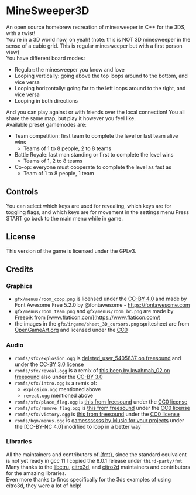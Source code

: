 # MineSweeper3D

An open source homebrew recreation of minesweeper in C++ for the 3DS, with a twist!  
You're in a 3D world now, oh yeah! (note: this is NOT 3D minesweeper in the sense of a cubic grid. This is regular minesweeper but with a first person view)  
You have different board modes:

- Regular: the minesweeper you know and love
- Looping vertically: going above the top loops around to the bottom, and vice versa
- Looping horizontally: going far to the left loops around to the right, and vice versa
- Looping in both directions

And you can play against or with friends over the local connection! 
You all share the same map, but play it however you feel like.  
Available preset gamemodes are:

- Team competition: first team to complete the level or last team alive wins
  - Teams of 1 to 8 people, 2 to 8 teams
- Battle Royale: last man standing or first to complete the level wins
  - Teams of 1, 2 to 8 teams
- Co-op: everyone must cooperate to complete the level as fast as 
  - Team of 1 to 8 people, 1 team

## Controls

You can select which keys are used for revealing, which keys are for toggling flags, and which keys are for movement in the settings menu
Press START go back to the main menu while in game.

## License

This version of the game is licensed under the GPLv3.

## Credits

### Graphics

- `gfx/menus/room_coop.png` is licensed under the [CC-BY 4.0](https://creativecommons.org/licenses/by/4.0/deed.en) and made by Font Awesome Free 5.2.0 by @fontawesome - https://fontawesome.com
- `gfx/menus/room_team.png` and `gfx/menus/room_br.png` are made by [Freepik](https://www.freepik.com) from [www.flaticon.com](https://www.flaticon.com/)
- the images in the `gfx/ingame/sheet_3D_cursors.png` spritesheet are from [OpenGameArt.org](https://opengameart.org/) and licensed under the [CC0](https://creativecommons.org/publicdomain/)

### Audio

- `romfs/sfx/explosion.ogg` is [deleted_user_5405837 on freesound](https://freesound.org/people/deleted_user_5405837/sounds/399303/) and under the [CC-BY 3.0 license](https://creativecommons.org/licenses/by/3.0/)
- `romfs/sfx/reveal.ogg` is a remix of [this beep by kwahmah_02 on freesound](https://freesound.org/people/kwahmah_02/sounds/246332/) also under the [CC-BY 3.0](https://creativecommons.org/licenses/by/3.0/)
- `romfs/sfx/intro.ogg` is a remix of:
  - `explosion.ogg` mentioned above
  - `reveal.ogg` mentioned above
- `romfs/sfx/place_flag.ogg` is [this from freesound](https://freesound.org/people/qubodup/sounds/171939/) under the [CC0 license](https://creativecommons.org/publicdomain/)
- `romfs/sfx/remove_flag.ogg` is [this from freesound](https://freesound.org/people/martian/sounds/19291/) under the [CC0 license](https://creativecommons.org/publicdomain/)
- `romfs/sfx/victory.ogg` is [this from freesound](https://freesound.org/people/FunWithSound/sounds/456966/) under the [CC0 license](https://creativecommons.org/publicdomain/)
- `romfs/bgm/menus.ogg` is [gamesssssss by Music for your projects](https://www.jamendo.com/track/1326000/gamesssssss) under the [CC-BY-NC 4.0] modified to loop in a better way

### Libraries

All the maintainers and contributors of [{fmt}](https://github.com/fmtlib/fmt), since the standard equivalent is not yet ready in gcc 11 I copied the 8.0.1 release under `third-party/fmt`  
Many thanks to the [libctru](https://github.com/smealum/ctrulib/), [citro3d](https://github.com/fincs/citro3d/), and [citro2d](https://github.com/devkitPro/citro2d/) maintainers and contributors for the amazing libraries.  
Even more thanks to fincs specifically for the 3ds examples of using citro3d, they were a lot of help!
